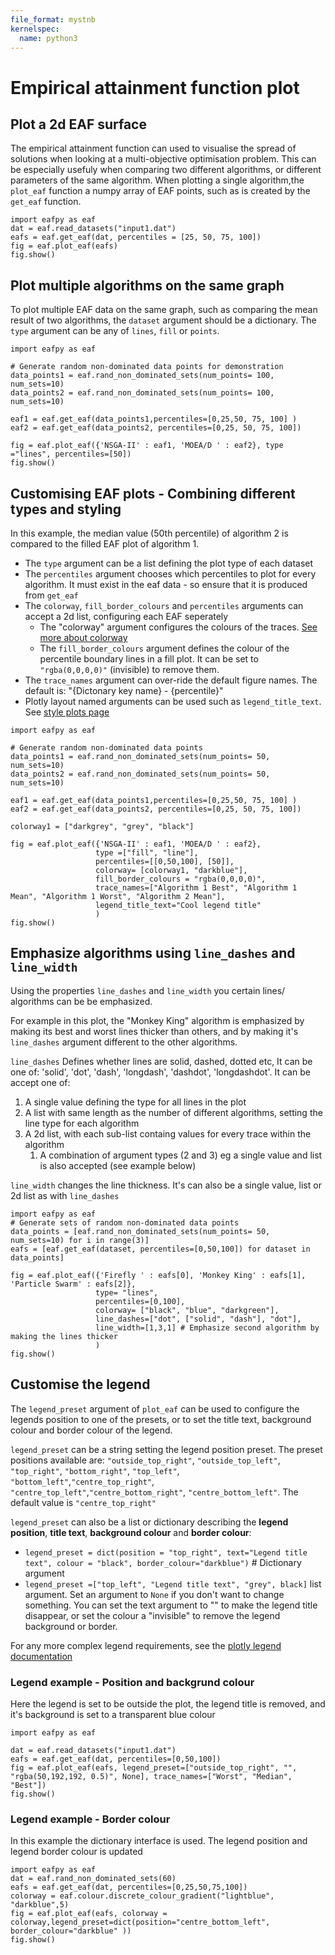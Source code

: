 ```yaml
---
file_format: mystnb
kernelspec:
  name: python3
---
```

# Empirical attainment function plot
## Plot a 2d EAF surface
The empirical attainment function can used to visualise the spread of solutions when looking at a multi-objective optimisation problem. This can be especially usefuly when comparing two different algorithms, or different parameters of the same algorithm.
When plotting a single algorithm,the `plot_eaf` function a numpy array of EAF points, such as is created by the `get_eaf` function. 

```{code-cell}
import eafpy as eaf
dat = eaf.read_datasets("input1.dat")
eafs = eaf.get_eaf(dat, percentiles = [25, 50, 75, 100])
fig = eaf.plot_eaf(eafs)
fig.show()
```
## Plot multiple algorithms on the same graph
To plot multiple EAF data on the same graph, such as comparing the mean result of two algorithms, the `dataset` argument should be a dictionary. The `type` argument can be any of `lines`, `fill` or `points`. 

```{code-cell}
import eafpy as eaf

# Generate random non-dominated data points for demonstration
data_points1 = eaf.rand_non_dominated_sets(num_points= 100, num_sets=10)
data_points2 = eaf.rand_non_dominated_sets(num_points= 100, num_sets=10)

eaf1 = eaf.get_eaf(data_points1,percentiles=[0,25,50, 75, 100] )
eaf2 = eaf.get_eaf(data_points2, percentiles=[0,25, 50, 75, 100])

fig = eaf.plot_eaf({'NSGA-II' : eaf1, 'MOEA/D ' : eaf2}, type ="lines", percentiles=[50])
fig.show()
```

## Customising EAF plots - Combining different types and styling
In this example, the median value (50th percentile) of algorithm 2 is compared to the filled EAF plot of algorithm 1. 

* The `type` argument can be a list defining the plot type of each dataset
* The `percentiles` argument chooses which percentiles to plot for every algorithm. It must exist in the eaf data - so ensure that it is produced from `get_eaf`
* The `colorway`, `fill_border_colours` and `percentiles` arguments can accept a 2d list, configuring each EAF seperately
  * The "colorway" argument configures the colours of the traces. [See more about colorway](colorway-section)
  * The `fill_border_colours` argument defines the colour of the percentile boundary lines in a fill plot. It can be set to `"rgba(0,0,0,0)"` (invisible) to remove them.
* The `trace_names` argument can over-ride the default figure names. The default is: "{Dictonary key name} - {percentile}"
* Plotly layout named arguments can be used such as `legend_title_text`. See [style plots page](style-plots-section)

```{code-cell}
import eafpy as eaf

# Generate random non-dominated data points
data_points1 = eaf.rand_non_dominated_sets(num_points= 50, num_sets=10)
data_points2 = eaf.rand_non_dominated_sets(num_points= 50, num_sets=10)

eaf1 = eaf.get_eaf(data_points1,percentiles=[0,25,50, 75, 100] )
eaf2 = eaf.get_eaf(data_points2, percentiles=[0,25, 50, 75, 100])

colorway1 = ["darkgrey", "grey", "black"]

fig = eaf.plot_eaf({'NSGA-II' : eaf1, 'MOEA/D ' : eaf2}, 
                   type =["fill", "line"], 
                   percentiles=[[0,50,100], [50]],
                   colorway= [colorway1, "darkblue"], 
                   fill_border_colours = "rgba(0,0,0,0)",
                   trace_names=["Algorithm 1 Best", "Algorithm 1 Mean", "Algorithm 1 Worst", "Algorithm 2 Mean"],
                   legend_title_text="Cool legend title"
                   )
fig.show()
```

## Emphasize algorithms using `line_dashes` and `line_width`
Using the properties `line_dashes` and `line_width` you certain lines/ algorithms can be be emphasized. 

For example in this plot, the "Monkey King" algorithm is emphasized by making its best and worst lines thicker than others, and by making it's `line_dashes` argument different to the other algorithms. 

`line_dashes` Defines whether lines are solid, dashed, dotted etc, It can be one of: 'solid', 'dot', 'dash', 'longdash', 'dashdot', 'longdashdot'. It can be accept one of:
1. A single value defining the type for all lines in the plot
2. A list with same length as the number of different algorithms, setting the line type for each algorithm
3. A 2d list, with each sub-list containg values for every trace within the algorithm
   1. A combination of argument types (2 and 3) eg a single value and list is also accepted (see example below)

`line_width` changes the line thickness. It's can also be a single value, list or 2d list as with `line_dashes`

```{code-cell}
import eafpy as eaf
# Generate sets of random non-dominated data points
data_points = [eaf.rand_non_dominated_sets(num_points= 50, num_sets=10) for i in range(3)]
eafs = [eaf.get_eaf(dataset, percentiles=[0,50,100]) for dataset in data_points] 

fig = eaf.plot_eaf({'Firefly ' : eafs[0], 'Monkey King' : eafs[1], 'Particle Swarm' : eafs[2]}, 
                   type= "lines", 
                   percentiles=[0,100],
                   colorway= ["black", "blue", "darkgreen"], 
                   line_dashes=["dot", ["solid", "dash"], "dot"],
                   line_width=[1,3,1] # Emphasize second algorithm by making the lines thicker
                   )
fig.show()
```

## Customise the legend 
The `legend_preset` argument of `plot_eaf` can be used to configure the legends position to one of the presets, or to set the title text, background colour and border colour of the legend.

`legend_preset` can be a string setting the legend position preset. The preset positions available are: `"outside_top_right"`, `"outside_top_left"`, `"top_right"`, `"bottom_right"`, `"top_left"`, `"bottom_left"`,`"centre_top_right"`, `"centre_top_left"`,`"centre_bottom_right"`, `"centre_bottom_left"`. The default value is `"centre_top_right"`

`legend_preset` can also be a list or dictionary describing the **legend position**, **title text**, **background colour** and **border colour**:
* `legend_preset = dict(position = "top_right", text="Legend title text", colour = "black", border_colour="darkblue")` # Dictionary argument
* `legend_preset =["top_left", "Legend title text", "grey", black]` list argument. Set an argument to `None` if you don't want to change something.
You can set the text argument to "" to make the legend title disappear, or set the colour a "invisible" to remove the legend background or border.

For any more complex legend requirements, see the [plotly legend documentation](https://plotly.com/python/legend/)
### Legend example - Position and backgrund colour
Here the legend is set to be outside the plot, the legend title is removed, and it's background is set to a transparent blue colour
```{code-cell}
import eafpy as eaf

dat = eaf.read_datasets("input1.dat")
eafs = eaf.get_eaf(dat, percentiles=[0,50,100])
fig = eaf.plot_eaf(eafs, legend_preset=["outside_top_right", "", "rgba(50,192,192, 0.5)", None], trace_names=["Worst", "Median", "Best"])
fig.show()
```
### Legend example - Border colour
In this example the dictionary interface is used. The legend position and legend border colour is updated
```{code-cell}
import eafpy as eaf
dat = eaf.rand_non_dominated_sets(60)
eafs = eaf.get_eaf(dat, percentiles=[0,25,50,75,100])
colorway = eaf.colour.discrete_colour_gradient("lightblue", "darkblue",5)
fig = eaf.plot_eaf(eafs, colorway = colorway,legend_preset=dict(position="centre_bottom_left", border_colour="darkblue" ))
fig.show()

```









